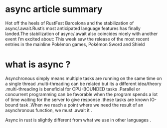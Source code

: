 # async article summary


Hot off the heels of RustFest Barcelona and the stabilization of async/.await.Rust’s most anticipated language features has finally landed.The stabilization of async/.await also coincides nicely with another event I’m excited about: This week saw the release of the most recent entries in the mainline Pokémon games, Pokémon Sword and Shield

# what is async ?
Asynchronous simply means multiple tasks are running on the same time on a single thread .multi-threading can be related but its a different idea/theory .multi-threading is beneficial for CPU-BOUNDED tasks .Parallel or concurrent programming can be favorable when the program spends a lot of time waiting for the server to give response .these tasks are known IO-bound task .When we reach a point where we need the result of an asynchronous function, we must .await it .

Async in rust is slightly different from what we use in other languages .
